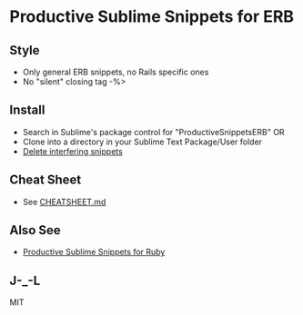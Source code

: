 # Productive Sublime Snippets for ERB

## Style

- Only general ERB snippets, no Rails specific ones
- No "silent" closing tag -%>

## Install

- Search in Sublime's package control for "ProductiveSnippetsERB" OR
- Clone into a directory in your Sublime Text Package/User folder
- [Delete interfering snippets](http://ruby.janlelis.de/71-be-more-productive-with-better-sublime-snippets-for-ruby)

## Cheat Sheet

- See [CHEATSHEET.md](https://github.com/janlelis/productive-sublime-snippets-erb/blob/master/CHEATSHEET.md)

## Also See

- [Productive Sublime Snippets for Ruby](https://github.com/janlelis/productive-sublime-snippets-ruby)

## J-_-L

MIT
